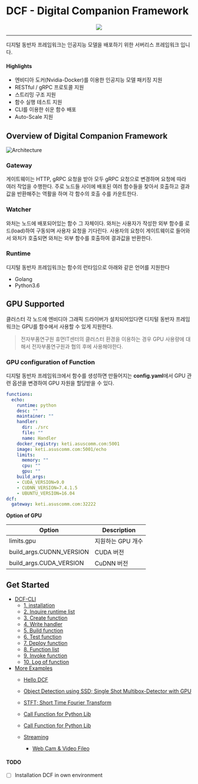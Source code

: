 # DCF - Digital Companion Framework

<p align="center">
    <img src="https://user-images.githubusercontent.com/13328380/66203965-9e0b8d80-e6e4-11e9-948d-9faa71a5d97c.png?style=centerme"/>
</p>

---

디지털 동반자 프레임워크는 인공지능 모델을 배포하기 위한 서버리스 프레임워크 입니다. 

#### Highlights

- 엔비디아 도커(Nvidia-Docker)를 이용한 인공지능 모델 패키징 지원
- RESTful / gRPC 프로토콜 지원
- 스트리밍 구조 지원
- 함수 실행 테스트 지원
- CLI를 이용한 쉬운 함수 배포
- Auto-Scale 지원

## Overview of Digital Companion Framework

![Architecture](https://user-images.githubusercontent.com/13328380/66216078-c1900180-e6ff-11e9-943b-463c55ddec3b.png)

### Gateway

게이트웨이는 HTTP, gRPC 요청을 받아 모두 gRPC 요청으로 변경하며 요청에 따라 여러 작업을 수행한다. 주로 노드들 사이에 배포된 여러 함수들을 찾아서 호출하고 결과값을 반환해주는 역활을 하며 각 함수의 호출 수를 카운트한다.

### Watcher

와처는 노드에 배포되어있는 함수 그 자체이다. 와처는 사용자가 작성한 외부 함수를 로드(load)하여 구동되며 사용자 요청을 기다린다. 사용자의 요청이 게이트웨이로 들어와서 와처가 호출되면 와처는 외부 함수를 호출하여 결과값을 반환한다.

### Runtime

디지털 동반자 프레임워크는 함수의 런타임으로 아래와 같은 언어를 지원한다

- Golang
- Python3.6

## GPU Supported

클러스터 각 노드에 엔비디아 그래픽 드라이버가 설치되어있다면 디지털 동반자 프레임워크는 GPU를 함수에서 사용할 수 있게 지원한다. 

> 전자부품연구원 휴먼IT센터의 클러스터 환경을 이용하는 경우 GPU 사용량에 대해서 전자부품연구원과 협의 후에 사용해야한다.

### GPU configuration of Function

디지털 동반자 프레임워크에서 함수를 생성하면 만들어지는 **config.yaml**에서 GPU 관련 옵션을 변경하여 GPU 자원을 할당받을 수 있다.

```yaml
functions:
  echo:
    runtime: python
    desc: ""
    maintainer: ""
    handler:
      dir: ./src
      file: ""
      name: Handler
    docker_registry: keti.asuscomm.com:5001
    image: keti.asuscomm.com:5001/echo
    limits:
      memory: ""
      cpu: ""
      gpu: ""
    build_args:
    - CUDA_VERSION=9.0
    - CUDNN_VERSION=7.4.1.5
    - UBUNTU_VERSION=16.04
dcf:
  gateway: keti.asuscomm.com:32222
```

**Option of GPU**

| Option                   | Description |
| ------------------------ | ----------- |
| limits.gpu               | 지원하는 GPU 개수 |
| build_args.CUDNN_VERSION | CUDA 버전     |
| build_args.CUDA_VERSION  | CuDNN 버전    |

## Get Started

- [DCF-CLI](https://github.com/DigitalCompanion-KETI/DCFramework/blob/master/dcf-cli.md)
  - [1. installation](https://github.com/DigitalCompanion-KETI/DCFramework/blob/master/dcf-cli.md#1-installation)
  - [2. Inquire runtime list](https://github.com/DigitalCompanion-KETI/DCFramework/blob/master/dcf-cli.md#2-inquire-runtime-list)
  - [3. Create function](https://github.com/DigitalCompanion-KETI/DCFramework/blob/master/dcf-cli.md#3-create-function)
  - [4. Write handler](https://github.com/DigitalCompanion-KETI/DCFramework/blob/master/dcf-cli.md#4-write-handler)
  - [5. Build function](https://github.com/DigitalCompanion-KETI/DCFramework/blob/master/dcf-cli.md#5-build-function)
  - [6. Test function](https://github.com/DigitalCompanion-KETI/DCFramework/blob/master/dcf-cli.md#6-test-function)
  - [7. Deploy function](https://github.com/DigitalCompanion-KETI/DCFramework/blob/master/dcf-cli.md#7-deploy-function)
  - [8. Function list](https://github.com/DigitalCompanion-KETI/DCFramework/blob/master/dcf-cli.md#8-function-list)
  - [9. Invoke function](https://github.com/DigitalCompanion-KETI/DCFramework/blob/master/dcf-cli.md#9-invoke-function)
  - [10. Log of function](https://github.com/DigitalCompanion-KETI/DCFramework/blob/master/dcf-cli.md#10-log-of-function)
- [More Examples](https://github.com/DigitalCompanion-KETI/DCFramework/tree/master/examples)
  - [Hello DCF](https://github.com/DigitalCompanion-KETI/DCFramework/tree/master/examples/hello_dcf)
  - [Object Detection using SSD; Single Shot Multibox-Detector with GPU](https://github.com/DigitalCompanion-KETI/DCFramework/tree/master/examples/object_detection)
  - [STFT; Short Time Fourier Transform](https://github.com/DigitalCompanion-KETI/DCFramework/tree/master/examples/stft)
  - [Call Function for Python Lib](https://github.com/DigitalCompanion-KETI/DCFramework/tree/master/examples/Call_Function_for_Python_Lib)
  - [Call Function for Python Lib](https://github.com/DigitalCompanion-KETI/DCFramework/tree/master/examples/Call_Function_for_Python_Lib)

  - [Streaming](https://github.com/DigitalCompanion-KETI/DCFramework/tree/master/examples/streaming)
    - [Web Cam & Video Fileo](https://github.com/DigitalCompanion-KETI/DCFramework/tree/master/examples/streaming/video)

#### TODO

- [ ] Installation DCF in own environment
